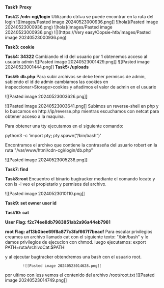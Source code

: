 **Task1: Proxy**

**Task2: /cdn-cgi/login**
Utilizando ctrl+u se puede encontrar en la ruta del login
![[images/Pasted image 20240523000936.png]]
![hola](Pasted image 20240523000936.png)
![hola](images/Pasted image 20240523000936.png)
![](https://Very easy/Oopsie-htb/images/Pasted image 20240523000936.png)

**Task3: cookie**

**Task4: 34322**
Cambiando el id del usuario por 1 obtenemos acceso al usuario admin
![[Pasted image 20240523001429.png]]
![[Pasted image 20240523001444.png]]
**Task5: /uploads**

**Task6: db.php**
Para subir archivos se debe tener permisos de admin, sabiendo el id de admin cambiamos las cookies en inspeccionar>Storage>cookies y añadimos el valor de admin en el usuario 

![[Pasted image 20240523003626.png]]

![[Pasted image 20240523003641.png]]
Subimos un reverse-shell en php y lo buscamos en http://ip/reverse.php mientras escuchamos con netcat para obtener acceso a la maquina.

Para obtener una tty ejecutamos en el siguiente comando:

python3 -c ‘import pty; pty.spawn(“/bin/bash”)’

Encontramos el archivo que contiene la contraseña del usuario robert en la ruta "/var/www/html/cdn-cgi/login/db.php" 

![[Pasted image 20240523005238.png]]


**Task7: find**

**Task8:root**
Encuentro el binario bugtracker mediante el comando locate y con ls -l veo el propietario y permisos del archivo.

![[Pasted image 20240523010110.png]]


**Task9: set owner user id**

**Task10: cat** 

**User Flag: f2c74ee8db7983851ab2a96a44eb7981**

**root Flag: af13b0bee69f8a877c3faf667f7beacf**
Para escalar privilegios creamos un archivo llamado cat con el siguiente texto: "/bin/bash" y le damos privilegios de ejecucion con chmod.
luego ejecutamos:
export PATH=rutaArchivoCat:$PATH

y al ejecutar bugtracker obtendremos una bash con el usuario root.

			![[Pasted image 20240523014628.png]]
			
 por ultimo con less vemos el contenido del archivo /root/root.txt
			 ![[Pasted image 20240523014749.png]]


